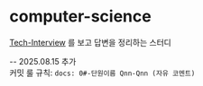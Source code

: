 # computer-science

[Tech-Interview](https://github.com/VSFe/Tech-Interview.git) 를 보고 답변을 정리하는 스터디


-- 2025.08.15 추가<br>
커밋 룰 규칙: `docs: 0#-단원이름 Qnn-Qnn (자유 코멘트)`
